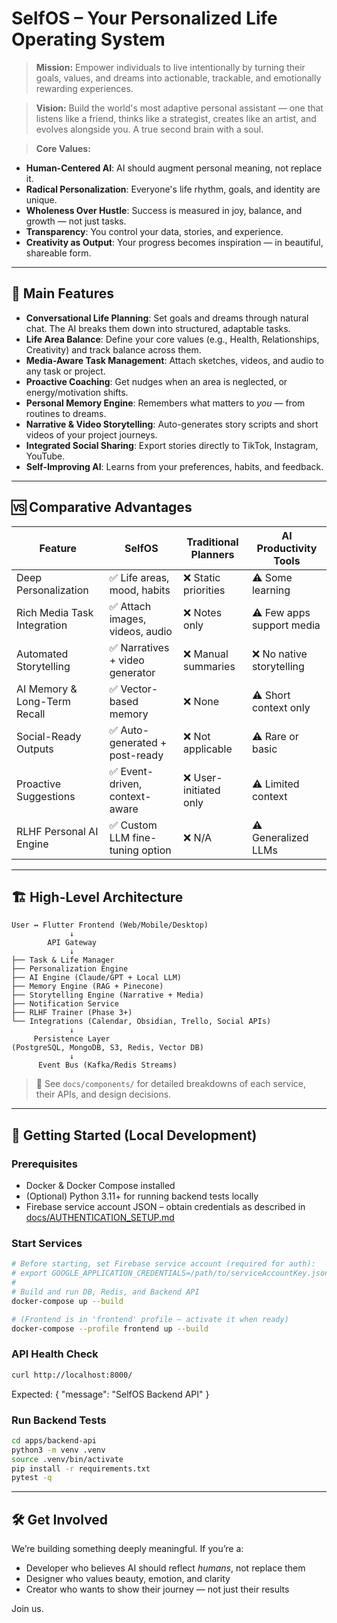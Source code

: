 # SelfOS – Your Personalized Life Operating System

> **Mission:** Empower individuals to live intentionally by turning their goals, values, and dreams into actionable, trackable, and emotionally rewarding experiences.

> **Vision:** Build the world's most adaptive personal assistant — one that listens like a friend, thinks like a strategist, creates like an artist, and evolves alongside you. A true second brain with a soul.

> **Core Values:**
- **Human-Centered AI**: AI should augment personal meaning, not replace it.
- **Radical Personalization**: Everyone's life rhythm, goals, and identity are unique.
- **Wholeness Over Hustle**: Success is measured in joy, balance, and growth — not just tasks.
- **Transparency**: You control your data, stories, and experience.
- **Creativity as Output**: Your progress becomes inspiration — in beautiful, shareable form.

---

## 🚀 Main Features

- **Conversational Life Planning**: Set goals and dreams through natural chat. The AI breaks them down into structured, adaptable tasks.
- **Life Area Balance**: Define your core values (e.g., Health, Relationships, Creativity) and track balance across them.
- **Media-Aware Task Management**: Attach sketches, videos, and audio to any task or project.
- **Proactive Coaching**: Get nudges when an area is neglected, or energy/motivation shifts.
- **Personal Memory Engine**: Remembers what matters to *you* — from routines to dreams.
- **Narrative & Video Storytelling**: Auto-generates story scripts and short videos of your project journeys.
- **Integrated Social Sharing**: Export stories directly to TikTok, Instagram, YouTube.
- **Self-Improving AI**: Learns from your preferences, habits, and feedback.

---

## 🆚 Comparative Advantages

| Feature                            | SelfOS                          | Traditional Planners        | AI Productivity Tools      |
|-----------------------------------|----------------------------------|-----------------------------|----------------------------|
| Deep Personalization              | ✅ Life areas, mood, habits       | ❌ Static priorities         | ⚠️ Some learning            |
| Rich Media Task Integration       | ✅ Attach images, videos, audio   | ❌ Notes only                | ⚠️ Few apps support media   |
| Automated Storytelling            | ✅ Narratives + video generator   | ❌ Manual summaries          | ❌ No native storytelling    |
| AI Memory & Long-Term Recall      | ✅ Vector-based memory            | ❌ None                      | ⚠️ Short context only        |
| Social-Ready Outputs              | ✅ Auto-generated + post-ready    | ❌ Not applicable            | ⚠️ Rare or basic             |
| Proactive Suggestions             | ✅ Event-driven, context-aware    | ❌ User-initiated only       | ⚠️ Limited context           |
| RLHF Personal AI Engine           | ✅ Custom LLM fine-tuning option  | ❌ N/A                       | ⚠️ Generalized LLMs          |

---

## 🏗 High-Level Architecture

```
User ↔️ Flutter Frontend (Web/Mobile/Desktop)
             ↓
        API Gateway
             ↓
├── Task & Life Manager
├── Personalization Engine
├── AI Engine (Claude/GPT + Local LLM)
├── Memory Engine (RAG + Pinecone)
├── Storytelling Engine (Narrative + Media)
├── Notification Service
├── RLHF Trainer (Phase 3+)
└── Integrations (Calendar, Obsidian, Trello, Social APIs)
             ↓
     Persistence Layer
(PostgreSQL, MongoDB, S3, Redis, Vector DB)
             ↓
      Event Bus (Kafka/Redis Streams)
```

> 📁 See `docs/components/` for detailed breakdowns of each service, their APIs, and design decisions.

---

## 🚀 Getting Started (Local Development)

### Prerequisites
- Docker & Docker Compose installed
- (Optional) Python 3.11+ for running backend tests locally
- Firebase service account JSON – obtain credentials as described in [docs/AUTHENTICATION_SETUP.md](docs/AUTHENTICATION_SETUP.md)

### Start Services
```bash
# Before starting, set Firebase service account (required for auth):
# export GOOGLE_APPLICATION_CREDENTIALS=/path/to/serviceAccountKey.json
#
# Build and run DB, Redis, and Backend API
docker-compose up --build

# (Frontend is in 'frontend' profile – activate it when ready)
docker-compose --profile frontend up --build
```

### API Health Check
```bash
curl http://localhost:8000/
```  
Expected: { "message": "SelfOS Backend API" }

### Run Backend Tests
```bash
cd apps/backend-api
python3 -m venv .venv
source .venv/bin/activate
pip install -r requirements.txt
pytest -q
```

---
## 🛠 Get Involved
We’re building something deeply meaningful. If you’re a:
- Developer who believes AI should reflect *humans*, not replace them
- Designer who values beauty, emotion, and clarity
- Creator who wants to show their journey — not just their results

Join us.


